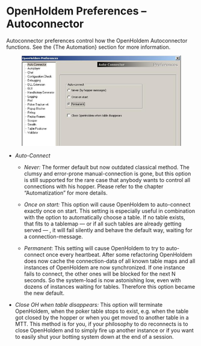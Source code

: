 # OpenHoldem Preferences – Autoconnector

Autoconnector preferences control how the OpenHoldem Autoconnector
functions. See the {The Automation} section for more information.

<figure>
<img src="images/openholdem/preferences/preferences_autoconnector.jpg" />
</figure>

- *Auto-Connect*

  - *Never:* The former default but now outdated classical method. The
    clumsy and error-prone manual-connection is gone, but this option is
    still supported for the rare case that anybody wants to control all
    connections with his hopper. Please refer to the chapter
    “Automatization” for more details.

  - *Once on start:* This option will cause OpenHoldem to auto-connect
    exactly once on start. This setting is especially useful in
    combination with the option to automatically choose a table. If no
    table exists, that fits to a tablemap — or if all such tables are
    already getting served — , it will fail silently and behave the
    default way, waiting for a connection-message.

  - *Permanent*<span class="smallcaps">:</span> This setting will cause
    OpenHoldem to try to auto-connect once every heartbeat. After some
    refactoring OpenHoldem does now cache the connection-data of all
    known table maps and all instances of OpenHoldem are now
    synchronized. If one instance fails to connect, the other ones will
    be blocked for the next N seconds. So the system-load is now
    astonishing low, even with dozens of instances waiting for tables.
    Therefore this option became the new default.

- *Close OH when table disappears:* This option will terminate
  OpenHoldem, when the poker table stops to exist, e.g. when the table
  got closed by the hopper or when you get moved to another table in a
  MTT. This method is for you, if your philosophy to do reconnects is to
  close OpenHoldem and to simply fire up another instance or if you want
  to easily shut your botting system down at the end of a session.
